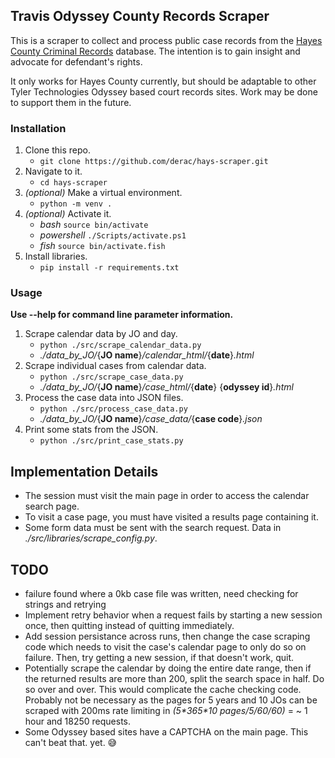 ## Travis Odyssey County Records Scraper

This is a scraper to collect and process public case records from the [Hayes County Criminal Records](http://public.co.hays.tx.us/) database. The intention is to gain insight and advocate for defendant's rights.

It only works for Hayes County currently, but should be adaptable to other Tyler Technologies Odyssey based court records sites. Work may be done to support them in the future.

### Installation

1. Clone this repo.
   - `git clone https://github.com/derac/hays-scraper.git`
1. Navigate to it.
   - `cd hays-scraper`
1. _(optional)_ Make a virtual environment.
   - `python -m venv .`
1. _(optional)_ Activate it.
   - _bash_ `source bin/activate`
   - _powershell_ `./Scripts/activate.ps1`
   - _fish_ `source bin/activate.fish`
1. Install libraries.
   - `pip install -r requirements.txt`

### Usage

**Use --help for command line parameter information.**

1. Scrape calendar data by JO and day.
   - `python ./src/scrape_calendar_data.py`
   - _./data_by_JO/_{**JO name**}_/calendar_html/_{**date**}_.html_
1. Scrape individual cases from calendar data.
   - `python ./src/scrape_case_data.py`
   - _./data_by_JO/_{**JO name**}_/case_html/_{**date**} {**odyssey id**}_.html_
1. Process the case data into JSON files.
   - `python ./src/process_case_data.py`
   - _./data_by_JO/_{**JO name**}_/case_data/_{**case code**}_.json_
1. Print some stats from the JSON.
   - `python ./src/print_case_stats.py`

## Implementation Details

- The session must visit the main page in order to access the calendar search page.
- To visit a case page, you must have visited a results page containing it.
- Some form data must be sent with the search request. Data in _./src/libraries/scrape_config.py_.

## TODO

- failure found where a 0kb case file was written, need checking for strings and retrying
- Implement retry behavior when a request fails by starting a new session once, then quitting instead of quitting immediately.
- Add session persistance across runs, then change the case scraping code which needs to visit the case's calendar page to only do so on failure. Then, try getting a new session, if that doesn't work, quit.
- Potentially scrape the calendar by doing the entire date range, then if the returned results are more than 200, split the search space in half. Do so over and over. This would complicate the cache checking code. Probably not be necessary as the pages for 5 years and 10 JOs can be scraped with 200ms rate limiting in _(5\*365\*10 pages/5/60/60)_ = ~ 1 hour and 18250 requests.
- Some Odyssey based sites have a CAPTCHA on the main page. This can't beat that. yet. 😅
